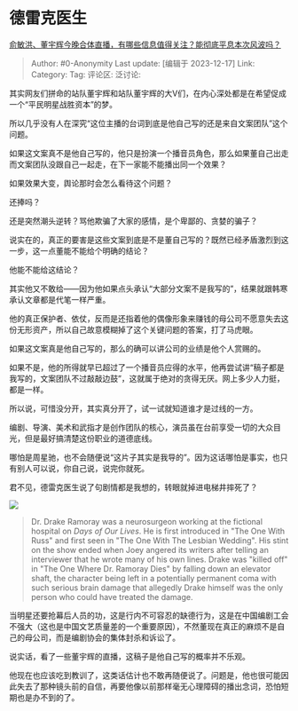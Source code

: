 # 德雷克医生
[俞敏洪、董宇辉今晚合体直播，有哪些信息值得关注？能彻底平息本次风波吗？](https://www.zhihu.com/question/635225975/answer/3328725783)

> Author: #0-Anonymity
> Last update: [编辑于 2023-12-17]
> Link:
> Category: 
> Tag:
> 评论区:
> 泛讨论:

其实网友们拼命的站队董宇辉和站队董宇辉的大V们，在内心深处都是在希望促成一个“平民明星战胜资本”的梦。

所以几乎没有人在深究“这位主播的台词到底是他自己写的还是来自文案团队”这个问题。

如果这文案真不是他自己写的，他只是扮演一个播音员角色，那么如果董自己出走而文案团队没跟自己一起走，在下一家能不能播出同一个效果？

如果效果大变，舆论那时会怎么看待这个问题？

还捧吗？

还是突然潮头逆转？骂他欺骗了大家的感情，是个卑鄙的、贪婪的骗子？

说实在的，真正的要害是这些文案到底是不是董自己写的？既然已经矛盾激烈到这一步，这一点董能不能给个明确的结论？

他能不能给这结论？

其实他又不敢给——因为他如果点头承认“大部分文案不是我写的”，结果就跟韩寒承认文章都是代笔一样严重。

他的真正保护者、依仗，反而是还指着他的偶像形象来赚钱的母公司不愿意失去这份无形资产，所以自己故意模糊掉了这个关键问题的答案，打了马虎眼。

如果这文案真是他自己写的，那么的确可以讲公司的业绩是他个人赏赐的。

如果不是，他的所得就早已超过了一个播音员应得的水平，他再尝试讲“稿子都是我写的，文案团队不过敲敲边鼓”，这就属于绝对的贪得无厌。网上多少人力挺，都是一样。

所以说，可惜没分开，其实真分开了，试一试就知道谁才是过线的一方。

编剧、导演、美术和武指才是创作团队的核心，演员虽在台前享受一切的大众目光，但是最好搞清楚这份职业的道德底线。

哪怕是周星驰，也不会随便说“这片子其实是我导的”。因为这话哪怕是事实，也只有别人可以说，你自己说，说完你就死。

君不见，德雷克医生说了句剧情都是我想的，转眼就掉进电梯井摔死了？

![](https://picx.zhimg.com/80/v2-c182c9c184825e6ef7ca16a20a49faef_1440w.webp?source=2c26e567)

> Dr. Drake Ramoray was a neurosurgeon working at the fictional hospital on _Days of Our Lives_. He is first introduced in "The One With Russ" and first seen in "The One With The Lesbian Wedding". His stint on the show ended when Joey angered its writers after telling an interviewer that he wrote many of his own lines. Drake was "killed off" in "The One Where Dr. Ramoray Dies" by falling down an elevator shaft, the character being left in a potentially permanent coma with such serious brain damage that allegedly Drake himself was the only person who could have treated the damage.

当明星还要抢幕后人员的功，这是行内不可容忍的缺德行为，这是在中国编剧工会不强大（这也是中国文艺质量差的一个重要原因），不然董现在真正的麻烦不是自己的母公司，而是编剧协会的集体封杀和诉讼了。

说实话，看了一些董宇辉的直播，这稿子是他自己写的概率并不乐观。

他现在也应该吃到教训了，这类话估计也不敢再随便说了。问题是，他也很可能因此失去了那种镜头前的自信，再要他像以前那样毫无心理障碍的播出念词，恐怕短期也是办不到的了。
